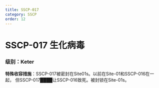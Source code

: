 ```yaml
---
title: SSCP-017
category: SSCP
order: 12
---
```

# SSCP-017 生化病毒
### 级别：Keter         
**特殊收容措施**：SSCP-017被密封在Site01s。以前在Site-01和SSCP-016在一起， 但SSCP-017████让SSCP-016致死。被封锁在Site-01s。
